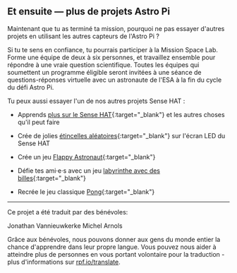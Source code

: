 ## Et ensuite — plus de projets Astro Pi

Maintenant que tu as terminé ta mission, pourquoi ne pas essayer d'autres projets en utilisant les autres capteurs de l'Astro Pi ?

Si tu te sens en confiance, tu pourrais participer à la Mission Space Lab. Forme une équipe de deux à six personnes, et travaillez ensemble pour répondre à une vraie question scientifique. Toutes les équipes qui soumettent un programme éligible seront invitées à une séance de questions-réponses virtuelle avec un astronaute de l'ESA à la fin du cycle du défi Astro Pi.

Tu peux aussi essayer l'un de nos autres projets Sense HAT :

+ Apprends [plus sur le Sense HAT](https://projects.raspberrypi.org/en/projects/getting-started-with-the-sense-hat){:target="_blank"} et les autres choses qu'il peut faire

+ Crée de jolies [étincelles aléatoires](https://projects.raspberrypi.org/fr-FR/projects/sense-hat-random-sparkles){:target="_blank"} sur l'écran LED du Sense HAT

+ Crée un jeu [Flappy Astronaut](https://projects.raspberrypi.org/en/projects/flappy-astronaut){:target="_blank"}

+ Défie tes ami·e·s avec un jeu [labyrinthe avec des billes](https://projects.raspberrypi.org/en/projects/sense-hat-marble-maze){:target="_blank"}

+ Recrée le jeu classique [Pong](https://projects.raspberrypi.org/en/projects/sense-hat-pong){:target="_blank"}

***

Ce projet a été traduit par des bénévoles:

Jonathan Vannieuwkerke
Michel Arnols

Grâce aux bénévoles, nous pouvons donner aux gens du monde entier la chance d'apprendre dans leur propre langue. Vous pouvez nous aider à atteindre plus de personnes en vous portant volontaire pour la traduction - plus d'informations sur [rpf.io/translate](https://rpf.io/translate).
